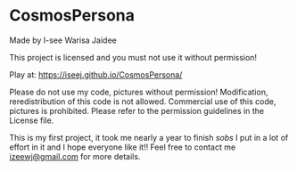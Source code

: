 # CosmosPersona

Made by I-see Warisa Jaidee

This project is licensed and you must not use it without permission!


Play at: https://iseej.github.io/CosmosPersona/

Please do not use my code, pictures without permission! 
Modification, reredistribution of this code is not allowed. 
Commercial use of this code, pictures is prohibited. Please refer to the permission guidelines in the License file.

This is my first project, it took me nearly a year to finish *sobs* I put in a lot of effort in it and I hope everyone like it!!
Feel free to contact me izeewj@gmail.com for more details.
